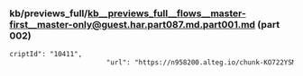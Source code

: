### kb/previews_full/kb__previews_full__flows__master-first__master-only@guest.har.part087.md.part001.md (part 002)

```md
criptId": "10411",
                        "url": "https://n958200.alteg.io/chunk-KO722YSM.js
```

```
